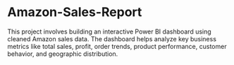 # Amazon-Sales-Report
This project involves building an interactive Power BI dashboard using cleaned Amazon sales data. The dashboard helps analyze key business metrics like total sales, profit, order trends, product performance, customer behavior, and geographic distribution.
